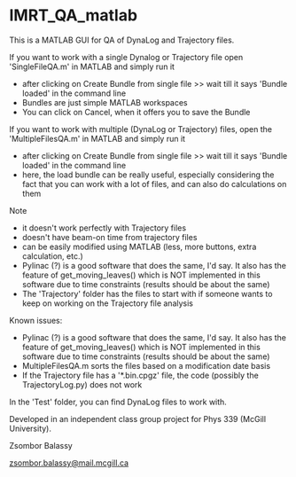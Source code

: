 # IMRT_QA_matlab

This is a MATLAB GUI for QA of DynaLog and Trajectory files.

If you want to work with a single Dynalog or Trajectory file open 'SingleFileQA.m' in MATLAB and simply run it
- after clicking on Create Bundle from single file >> wait till it says 'Bundle loaded' in the command line
- Bundles are just simple MATLAB workspaces
- You can click on Cancel, when it offers you to save the Bundle

If you want to work with multiple (DynaLog or Trajectory) files, open the 'MultipleFilesQA.m' in MATLAB and simply run it
- after clicking on Create Bundle from single file >> wait till it says 'Bundle loaded' in the command line
- here, the load bundle can be really useful, especially considering the fact that you can work with a lot of files, and can also do calculations on them


Note
- it doesn't work perfectly with Trajectory files
- doesn't have beam-on time from trajectory files
- can be easily modified using MATLAB (less, more buttons, extra calculation, etc.)
- Pylinac (?) is a good software that does the same, I'd say. It also has the feature of get_moving_leaves() which is NOT implemented in this software due to time constraints (results should be about the same) 
- The 'Trajectory' folder has the files to start with if someone wants to keep on working on the Trajectory file analysis

Known issues:
- Pylinac (?) is a good software that does the same, I'd say. It also has the feature of get_moving_leaves() which is NOT implemented in this software due to time constraints (results should be about the same) 
- MultipleFilesQA.m sorts the files based on a modification date basis
- If the Trajectory file has a '*.bin.cpgz' file, the code (possibly the TrajectoryLog.py) does not work

In the 'Test' folder, you can find DynaLog files to work with.

Developed in an independent class group project for Phys 339 (McGill University).

Zsombor Balassy

zsombor.balassy@mail.mcgill.ca


